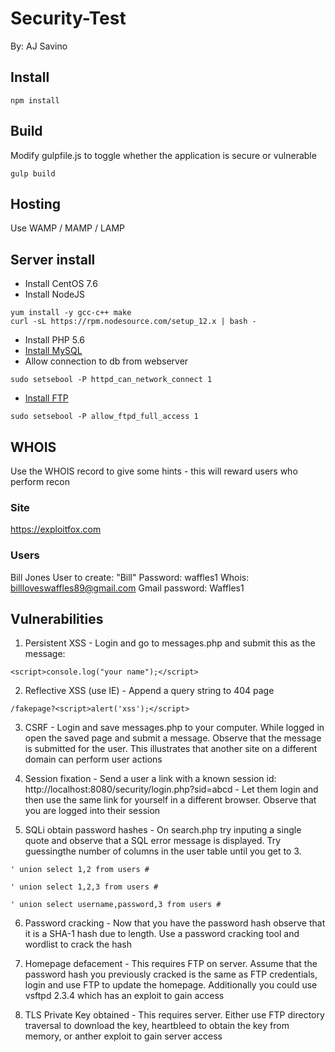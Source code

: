 # Security-Test
By: AJ Savino

## Install
```
npm install
```

## Build
Modify gulpfile.js to toggle whether the application is secure or vulnerable
```
gulp build
```

## Hosting
Use WAMP / MAMP / LAMP

## Server install
- Install CentOS 7.6
- Install NodeJS
```
yum install -y gcc-c++ make
curl -sL https://rpm.nodesource.com/setup_12.x | bash -
```
- Install PHP 5.6
- [Install MySQL](https://www.linode.com/docs/databases/mysql/how-to-install-mysql-on-centos-7/)
- Allow connection to db from webserver
```
sudo setsebool -P httpd_can_network_connect 1
```
- [Install FTP](https://www.unixmen.com/install-configure-ftp-server-centos-7/)
```
sudo setsebool -P allow_ftpd_full_access 1
```

## WHOIS
Use the WHOIS record to give some hints - this will reward users who perform recon

### Site
https://exploitfox.com

### Users
Bill Jones
User to create: "Bill"
Password: waffles1
Whois: billloveswaffles89@gmail.com
Gmail password: Waffles1

## Vulnerabilities

1. Persistent XSS - Login and go to messages.php and submit this as the message:
```
<script>console.log("your name");</script>
```

2. Reflective XSS (use IE) - Append a query string to 404 page
```
/fakepage?<script>alert('xss');</script>
```

3. CSRF - Login and save messages.php to your computer. While logged in open the saved page and submit a message. Observe that the message is submitted for the user. This illustrates that another site on a different domain can perform user actions

4. Session fixation - Send a user a link with a known session id: http://localhost:8080/security/login.php?sid=abcd - Let them login and then use the same link for yourself in a different browser. Observe that you are logged into their session

5. SQLi obtain password hashes - On search.php try inputing a single quote and observe that a SQL error message is displayed. Try guessingthe number of columns in the user table until you get to 3.
```
' union select 1,2 from users #
```
```
' union select 1,2,3 from users #
```
```
' union select username,password,3 from users #
```

6. Password cracking - Now that you have the password hash observe that it is a SHA-1 hash due to length. Use a password cracking tool and wordlist to crack the hash

7. Homepage defacement - This requires FTP on server. Assume that the password hash you previously cracked is the same as FTP credentials, login and use FTP to update the homepage. Additionally you could use vsftpd 2.3.4 which has an exploit to gain access

8. TLS Private Key obtained - This requires server. Either use FTP directory traversal to download the key, heartbleed to obtain the key from memory, or anther exploit to gain server access